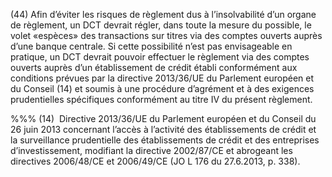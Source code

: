 (44) Afin d’éviter les risques de règlement dus à l’insolvabilité d’un organe de règlement, un DCT devrait régler, dans toute la mesure du possible, le volet «espèces» des transactions sur titres via des comptes ouverts auprès d’une banque centrale. Si cette possibilité n’est pas envisageable en pratique, un DCT devrait pouvoir effectuer le règlement via des comptes ouverts auprès d’un établissement de crédit établi conformément aux conditions prévues par la directive 2013/36/UE du Parlement européen et du Conseil (14) et soumis à une procédure d’agrément et à des exigences prudentielles spécifiques conformément au titre IV du présent règlement.

%%% (14)  Directive 2013/36/UE du Parlement européen et du Conseil du 26 juin 2013 concernant l’accès à l’activité des établissements de crédit et la surveillance prudentielle des établissements de crédit et des entreprises d’investissement, modifiant la directive 2002/87/CE et abrogeant les directives 2006/48/CE et 2006/49/CE (JO L 176 du 27.6.2013, p. 338).